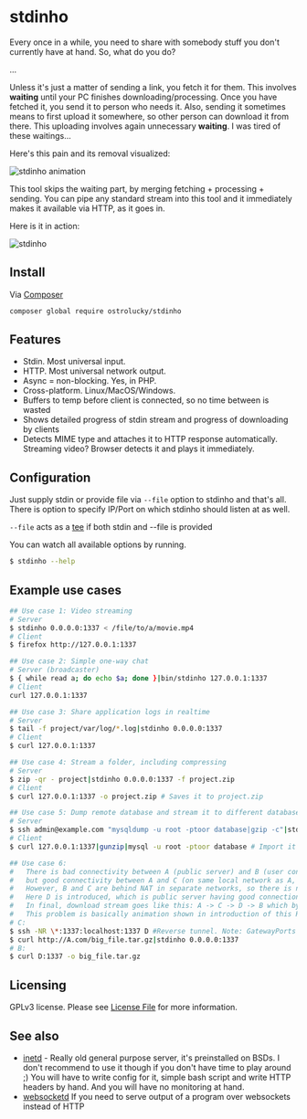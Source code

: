 # stdinho


Every once in a while, you need to share with somebody stuff you don't currently have at hand.
So, what do you do?

...

Unless it's just a matter of sending a link, you fetch it for them. 
This involves **waiting** until your PC finishes downloading/processing.
Once you have fetched it, you send it to person who needs it. 
Also, sending it sometimes means to first upload it somewhere, so other person can download it from there.
This uploading involves again unnecessary **waiting**. I was tired of these waitings...

Here's this pain and its removal visualized:

![stdinho animation](https://user-images.githubusercontent.com/496233/47866950-750db900-de00-11e8-8631-d25d723128f5.gif)


This tool skips the waiting part, by merging fetching + processing + sending. 
You can pipe any standard stream into this tool and it immediately makes
it available via HTTP, as it goes in.

Here is it in action:


![stdinho](https://user-images.githubusercontent.com/496233/37237663-e240866e-2416-11e8-9d03-386ae3790d1c.png)

## Install

Via [Composer](https://getcomposer.org/doc/00-intro.md)

```bash
composer global require ostrolucky/stdinho
```

## Features

* Stdin. Most universal input.
* HTTP. Most universal network output.
* Async = non-blocking. Yes, in PHP.
* Cross-platform. Linux/MacOS/Windows.
* Buffers to temp before client is connected, so no time between is wasted
* Shows detailed progress of stdin stream and progress of downloading by clients
* Detects MIME type and attaches it to HTTP response automatically. Streaming video? Browser detects it and plays it immediately.

## Configuration

Just supply stdin or provide file via `--file` option to stdinho and that's all. 
There is option to specify IP/Port on which stdinho should listen at as well.

`--file` acts as a [tee](https://en.wikipedia.org/wiki/Tee_(command)) if both stdin and --file is provided 

You can watch all available options by running. 
```bash
$ stdinho --help
``` 

## Example use cases
```bash
## Use case 1: Video streaming
# Server
$ stdinho 0.0.0.0:1337 < /file/to/a/movie.mp4
# Client
$ firefox http://127.0.0.1:1337

## Use case 2: Simple one-way chat
# Server (broadcaster)
$ { while read a; do echo $a; done }|bin/stdinho 127.0.0.1:1337
# Client
curl 127.0.0.1:1337

## Use case 3: Share application logs in realtime 
# Server
$ tail -f project/var/log/*.log|stdinho 0.0.0.0:1337
# Client
$ curl 127.0.0.1:1337 

## Use case 4: Stream a folder, including compressing
# Server
$ zip -qr - project|stdinho 0.0.0.0:1337 -f project.zip
# Client
$ curl 127.0.0.1:1337 -o project.zip # Saves it to project.zip

## Use case 5: Dump remote database and stream it to different database on the fly via middle man
# Server
$ ssh admin@example.com "mysqldump -u root -ptoor database|gzip -c"|stdinho 0.0.0.0:1337 -f "$(date).sql.gz" # also saves the backup locally
# Client
$ curl 127.0.0.1:1337|gunzip|mysql -u root -ptoor database # Import it directly to local DB

## Use case 6: 
#   There is bad connectivity between A (public server) and B (user connected to network via special VPN), 
#   but good connectivity between A and C (on same local network as A, but not public). 
#   However, B and C are behind NAT in separate networks, so there is no direct connection between them.
#   Here D is introduced, which is public server having good connection to both C and B, but no connection to A. 
#   In final, download stream goes like this: A -> C -> D -> B which bypasses connection problem between A and B and NAT issue at the same time
#   This problem is basically animation shown in introduction of this README.
# C:
$ ssh -NR \*:1337:localhost:1337 D #Reverse tunnel. Note: GatewayPorts cannot be set to "no" in D's sshd_config
$ curl http://A.com/big_file.tar.gz|stdinho 0.0.0.0:1337
# B:
$ curl D:1337 -o big_file.tar.gz

```


## Licensing

GPLv3 license. Please see [License File](LICENSE.md) for more information.

## See also


- [inetd](https://debian-administration.org/article/371/A_web_server_in_a_shell_script) - Really old general purpose server, it's preinstalled on BSDs. I don't recommend to use it though if you don't have time to play around ;) You will have to write config for it, simple bash script and write HTTP headers by hand. And you will have no monitoring at hand.
- [websocketd](https://github.com/joewalnes/websocketd) If you need to serve output of a program over websockets instead of HTTP
